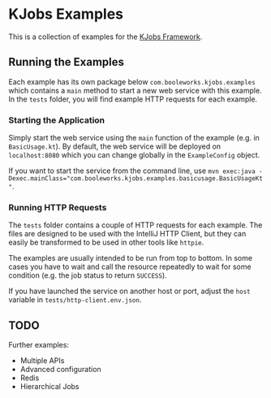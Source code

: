 # KJobs Examples

This is a collection of examples for the [KJobs Framework](https://github.com/booleworks/kjobs).

## Running the Examples

Each example has its own package below `com.booleworks.kjobs.examples` which contains a `main` method to start a new web service with this example. In the `tests` folder, you will find example HTTP requests for each example.

### Starting the Application

Simply start the web service using the `main` function of the example (e.g. in `BasicUsage.kt`). By default, the web service will be deployed on `localhost:8080` which you can change globally in the `ExampleConfig` object.

If you want to start the service from the command line, use `mvn exec:java -Dexec.mainClass="com.booleworks.kjobs.examples.basicusage.BasicUsageKt"`.

### Running HTTP Requests

The `tests` folder contains a couple of HTTP requests for each example. The files are designed to be used with the IntelliJ HTTP Client, but they can easily be transformed to be used in other tools like `httpie`.

The examples are usually intended to be run from top to bottom. In some cases you have to wait and call the resource repeatedly to wait for some condition (e.g. the job status to return `SUCCESS`).

If you have launched the service on another host or port, adjust the `host` variable in `tests/http-client.env.json`.

## TODO

Further examples:
- Multiple APIs
- Advanced configuration
- Redis
- Hierarchical Jobs
